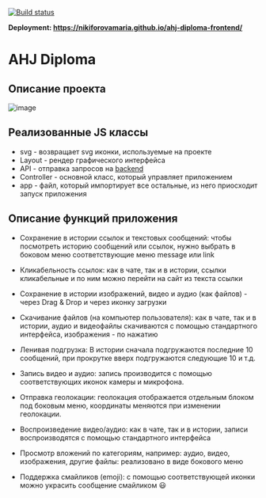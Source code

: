 [![Build status](https://ci.appveyor.com/api/projects/status/75c5s42r1rc2adqe?svg=true)](https://ci.appveyor.com/project/nikiforovamaria/ahj-diploma-frontend)

**Deployment: https://nikiforovamaria.github.io/ahj-diploma-frontend/**

# AHJ Diploma

## Описание проекта

![image](https://user-images.githubusercontent.com/60137521/117647540-c0556f00-b195-11eb-892d-b3c56f940942.png)

## Реализованные JS классы
* svg - возвращает svg иконки, используемые на проекте
* Layout - рендер графического интерфейса
* API - отправка запросов на [backend](https://github.com/nikiforovamaria/ahj-diploma-backend)
* Controller - основной класс, который управляет приложением
* app - файл, который импортирует все остальные, из него приосходит запуск приложения

## Описание функций приложения

* Сохранение в истории ссылок и текстовых сообщений: чтобы посмотреть историю сообщений или ссылок, нужно выбрать в боковом меню соответствующие меню message или link

* Кликабельность ссылок: как в чате, так и в истории, ссылки кликабельные и по ним можно перейти на сайт из текста ссылки

* Сохранение в истории изображений, видео и аудио (как файлов) - через Drag & Drop и через иконку загрузки

* Скачивание файлов (на компьютер пользователя): как в чате, так и в истории, аудио и видеофайлы скачиваются с помощью стандартного интерфейса, изображения - по нажатию

* Ленивая подгрузка: В истории сначала подгружаются последние 10 сообщений, при прокрутке вверх подгружаются следующие 10 и т.д.

* Запись видео и аудио: запись производится с помощью соответствующих иконок камеры и микрофона.

* Отправка геолокации: геолокация отображается отдельным блоком под боковым меню, координаты меняются при изменении геолокации.

* Воспроизведение видео/аудио: как в чате, так и в истории, записи воспроизводятся с помощью стандартного интерфейса

* Просмотр вложений по категориям, например: аудио, видео, изображения, другие файлы: реализовано в виде бокового меню

* Поддержка смайликов (emoji): с помощью соответствующей иконки можно украсить сообщение смайликом 😃